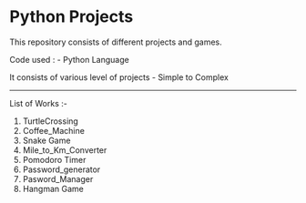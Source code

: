 # Python Projects
 This repository consists of different projects and games.

 Code used : - Python Language

 It consists of various level of projects - Simple to Complex

---

List of Works :-
1. TurtleCrossing
2. Coffee_Machine
3. Snake Game
4. Mile_to_Km_Converter
5. Pomodoro Timer
6. Password_generator
7. Pasword_Manager
8. Hangman Game


